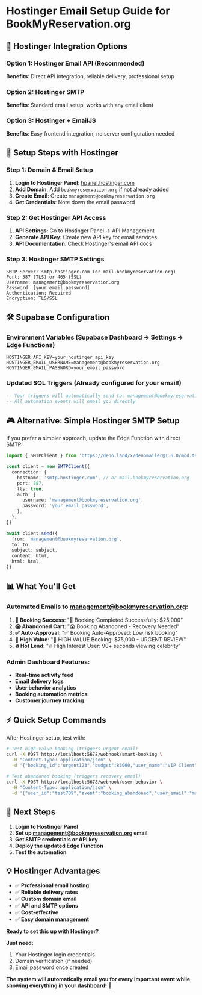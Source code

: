 # Hostinger Email Setup Guide for BookMyReservation.org

## 🎯 Hostinger Integration Options

### Option 1: Hostinger Email API (Recommended)
**Benefits**: Direct API integration, reliable delivery, professional setup

### Option 2: Hostinger SMTP
**Benefits**: Standard email setup, works with any email client

### Option 3: Hostinger + EmailJS
**Benefits**: Easy frontend integration, no server configuration needed

## 📧 **Setup Steps with Hostinger**

### **Step 1: Domain & Email Setup**
1. **Login to Hostinger Panel**: [hpanel.hostinger.com](https://hpanel.hostinger.com)
2. **Add Domain**: Add `bookmyreservation.org` if not already added
3. **Create Email**: Create `management@bookmyreservation.org`
4. **Get Credentials**: Note down the email password

### **Step 2: Get Hostinger API Access**
1. **API Settings**: Go to Hostinger Panel → API Management
2. **Generate API Key**: Create new API key for email services
3. **API Documentation**: Check Hostinger's email API docs

### **Step 3: Hostinger SMTP Settings**
```
SMTP Server: smtp.hostinger.com (or mail.bookmyreservation.org)
Port: 587 (TLS) or 465 (SSL)
Username: management@bookmyreservation.org
Password: [your email password]
Authentication: Required
Encryption: TLS/SSL
```

## 🛠️ **Supabase Configuration**

### **Environment Variables** (Supabase Dashboard → Settings → Edge Functions)
```
HOSTINGER_API_KEY=your_hostinger_api_key
HOSTINGER_EMAIL_USERNAME=management@bookmyreservation.org
HOSTINGER_EMAIL_PASSWORD=your_email_password
```

### **Updated SQL Triggers** (Already configured for your email!)
```sql
-- Your triggers will automatically send to: management@bookmyreservation.org
-- All automation events will email you directly
```

## 🎮 **Alternative: Simple Hostinger SMTP Setup**

If you prefer a simpler approach, update the Edge Function with direct SMTP:

```typescript
import { SMTPClient } from 'https://deno.land/x/denomailer@1.6.0/mod.ts'

const client = new SMTPClient({
  connection: {
    hostname: 'smtp.hostinger.com', // or mail.bookmyreservation.org
    port: 587,
    tls: true,
    auth: {
      username: 'management@bookmyreservation.org',
      password: 'your_email_password',
    },
  },
})

await client.send({
  from: 'management@bookmyreservation.org',
  to: to,
  subject: subject,
  content: html,
  html: html,
})
```

## 📊 **What You'll Get**

### **Automated Emails to management@bookmyreservation.org:**
1. **🎉 Booking Success**: "🎉 Booking Completed Successfully: $25,000"
2. **😱 Abandoned Cart**: "😱 Booking Abandoned - Recovery Needed" 
3. **✅ Auto-Approval**: "✅ Booking Auto-Approved: Low risk booking"
4. **🚨 High Value**: "🚨 HIGH VALUE Booking: $75,000 - URGENT REVIEW"
5. **🔥 Hot Lead**: "🔥 High Interest User: 90+ seconds viewing celebrity"

### **Admin Dashboard Features:**
- **Real-time activity feed**
- **Email delivery logs** 
- **User behavior analytics**
- **Booking automation metrics**
- **Customer journey tracking**

## ⚡ **Quick Setup Commands**

After Hostinger setup, test with:
```bash
# Test high-value booking (triggers urgent email)
curl -X POST http://localhost:5678/webhook/smart-booking \
  -H "Content-Type: application/json" \
  -d '{"booking_id":"urgent123","budget":85000,"user_name":"VIP Client"}'

# Test abandoned booking (triggers recovery email)  
curl -X POST http://localhost:5678/webhook/user-behavior \
  -H "Content-Type: application/json" \
  -d '{"user_id":"test789","event":"booking_abandoned","user_email":"management@bookmyreservation.org","budget":35000}'
```

## 🎯 **Next Steps**

1. **Login to Hostinger Panel**
2. **Set up management@bookmyreservation.org email**
3. **Get SMTP credentials or API key**
4. **Deploy the updated Edge Function**
5. **Test the automation**

## 💡 **Hostinger Advantages**

- ✅ **Professional email hosting**
- ✅ **Reliable delivery rates**  
- ✅ **Custom domain email**
- ✅ **API and SMTP options**
- ✅ **Cost-effective**
- ✅ **Easy domain management**

**Ready to set this up with Hostinger?** 

**Just need:**
1. Your Hostinger login credentials
2. Domain verification (if needed)
3. Email password once created

**The system will automatically email you for every important event while showing everything in your dashboard!** 🚀